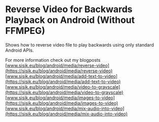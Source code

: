 # Reverse Video for Backwards Playback on Android (Without FFMPEG)

Shows how to reverse video file to play backwards using only standard Android APIs. 

For more information check out my blogposts
[www.sisik.eu/blog/android/media/reverse-video](https://sisik.eu/blog/android/media/reverse-video)
[www.sisik.eu/blog/android/media/add-text-to-video](https://sisik.eu/blog/android/media/add-text-to-video)
[www.sisik.eu/blog/android/media/video-to-grayscale](https://sisik.eu/blog/android/media/video-to-grayscale)
[www.sisik.eu/blog/android/media/images-to-video](https://sisik.eu/blog/android/media/images-to-video)
[www.sisik.eu/blog/android/media/mix-audio-into-video](https://sisik.eu/blog/android/media/mix-audio-into-video)